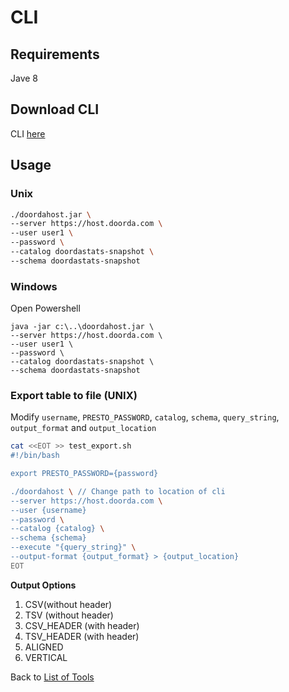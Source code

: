 # CLI


## Requirements

Jave 8


## Download CLI

CLI [here](https://github.com/Doorda/drivers-cli/releases/download/309d/doordahost.jar)


## Usage

### Unix
```bash
./doordahost.jar \
--server https://host.doorda.com \
--user user1 \
--password \
--catalog doordastats-snapshot \
--schema doordastats-snapshot
```

### Windows

Open Powershell
```
java -jar c:\..\doordahost.jar \
--server https://host.doorda.com \
--user user1 \
--password \
--catalog doordastats-snapshot \
--schema doordastats-snapshot

```

### Export table to file (UNIX)

Modify `username`, `PRESTO_PASSWORD`, `catalog`, `schema`, `query_string`, `output_format` and `output_location`

```bash
cat <<EOT >> test_export.sh
#!/bin/bash

export PRESTO_PASSWORD={password}

./doordahost \ // Change path to location of cli
--server https://host.doorda.com \
--user {username}
--password \
--catalog {catalog} \
--schema {schema}
--execute "{query_string}" \
--output-format {output_format} > {output_location}
EOT
```
**Output Options**
1) CSV(without header)
2) TSV (without header)
3) CSV_HEADER (with header)
4) TSV_HEADER (with header)
5) ALIGNED
6) VERTICAL


Back to [List of Tools](README.md#list-of-supported-tools)
